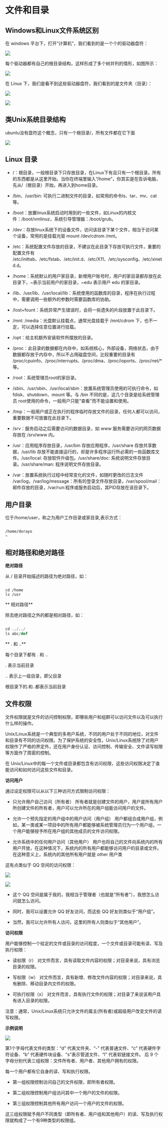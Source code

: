 # 文件和目录

## Windows和Linux文件系统区别

在 windows 平台下，打开“计算机”，我们看到的是一个个的驱动器盘符：

![](/assets/01-linux基础-21.png)

每个驱动器都有自己的根目录结构，这样形成了多个树并列的情形，如图所示：

![](/assets/01-linux基础-22.png)

在 Linux 下，我们是看不到这些驱动器盘符，我们看到的是文件夹（目录）：

![](/assets/01-linux基础-23.png)

![](/assets/01-linux基础-24.png)

## 类Unix系统目录结构

ubuntu没有盘符这个概念，只有一个根目录/，所有文件都在它下面

![](/assets/01-linux基础-19.png)

## Linux 目录

- /：根目录，一般根目录下只存放目录，在Linux下有且只有一个根目录。所有的东西都是从这里开始。当你在终端里输入“/home”，你其实是在告诉电脑，先从/（根目录）开始，再进入到home目录。

- /bin、/usr/bin: 可执行二进制文件的目录，如常用的命令ls、tar、mv、cat等。

- /boot：放置linux系统启动时用到的一些文件，如Linux的内核文件：/boot/vmlinuz，系统引导管理器：/boot/grub。

- /dev：存放linux系统下的设备文件，访问该目录下某个文件，相当于访问某个设备，常用的是挂载光驱 mount /dev/cdrom /mnt。
- /etc：系统配置文件存放的目录，不建议在此目录下存放可执行文件，重要的配置文件有 /etc/inittab、/etc/fstab、/etc/init.d、/etc/X11、/etc/sysconfig、/etc/xinetd.d。

- /home：系统默认的用户家目录，新增用户账号时，用户的家目录都存放在此目录下，~表示当前用户的家目录，~edu 表示用户 edu 的家目录。

- /lib、/usr/lib、/usr/local/lib：系统使用的函数库的目录，程序在执行过程中，需要调用一些额外的参数时需要函数库的协助。

- /lost+fount：系统异常产生错误时，会将一些遗失的片段放置于此目录下。

- /mnt: /media：光盘默认挂载点，通常光盘挂载于 /mnt/cdrom 下，也不一定，可以选择任意位置进行挂载。

- /opt：给主机额外安装软件所摆放的目录。

- /proc：此目录的数据都在内存中，如系统核心，外部设备，网络状态，由于数据都存放于内存中，所以不占用磁盘空间，比较重要的目录有
 /proc/cpuinfo、/proc/interrupts、/proc/dma、/proc/ioports、/proc/net/* 等。
 
- /root：系统管理员root的家目录。

- /sbin、/usr/sbin、/usr/local/sbin：放置系统管理员使用的可执行命令，如fdisk、shutdown、mount 等。与 /bin 不同的是，这几个目录是给系统管理员 root使用的命令，一般用户只能"查看"而不能设置和使用。

- /tmp：一般用户或正在执行的程序临时存放文件的目录，任何人都可以访问，重要数据不可放置在此目录下。

- /srv：服务启动之后需要访问的数据目录，如 www 服务需要访问的网页数据存放在 /srv/www 内。

- /usr：应用程序存放目录，/usr/bin 存放应用程序，/usr/share 存放共享数据，/usr/lib 存放不能直接运行的，却是许多程序运行所必需的一些函数库文件。/usr/local: 存放软件升级包。/usr/share/doc: 系统说明文件存放目录。/usr/share/man: 程序说明文件存放目录。

- /var：放置系统执行过程中经常变化的文件，如随时更改的日志文件 /var/log，/var/log/message：所有的登录文件存放目录，/var/spool/mail：邮件存放的目录，/var/run:程序或服务启动后，其PID存放在该目录下。

## 用户目录

位于/home/user，称之为用户工作目录或家目录,表示方式：

```

/home/dorayo
~
```

## 相对路径和绝对路径

**绝对路径**

从 / 目录开始描述的路径为绝对路径，如：

```

cd /home
ls /usr

```

** 相对路径**

除去绝对路径之外的都是相对路径，如：

```python

cd ../../
ls abc/def

```

** . 和 ..**

每个目录下都有 . 和 ..

. 表示当前目录

.. 表示上一级目录，即父目录

根目录下的.和..都表示当前目录

## 文件权限

文件权限就是文件的访问控制权限，即哪些用户和组群可以访问文件以及可以执行什么样的操作。

Unix/Linux系统是一个典型的多用户系统，不同的用户处于不同的地位，对文件和目录有不同的访问权限。为了保护系统的安全性，Unix/Linux系统除了对用户权限作了严格的界定外，还在用户身份认证、访问控制、传输安全、文件读写权限等方面作了周密的控制。

在 Unix/Linux中的每一个文件或目录都包含有访问权限，这些访问权限决定了谁能访问和如何访问这些文件和目录。

**访问用户**

通过设定权限可以从以下三种访问方式限制访问权限：

  - 只允许用户自己访问（所有者） 所有者就是创建文件的用户，用户是所有用户所创建文件的所有者，用户可以允许所在的用户组能访问用户的文件。

  - 允许一个预先指定的用户组中的用户访问（用户组） 用户都组合成用户组，例如，某一类或某一项目中的所有用户都能够被系统管理员归为一个用户组，一个用户能够授予所在用户组的其他成员的文件访问权限。

  - 允许系统中的任何用户访问（其他用户） 用户也将自己的文件向系统内的所有用户开放，在这种情况下，系统内的所有用户都能够访问用户的目录或文件。在这种意义上，系统内的其他所有用户就是 other 用户类

这有点类似于 QQ 空间的访问权限：

![](/assets/01-linux基础-87.jpg)

![](/assets/Snip20161012_38.png)

- 这个 QQ 空间是属于我的，我相当于管理者（也就是“所有者”），我想怎么访问就怎么访问。

- 同时，我可以设置允许 QQ 好友访问，而这些 QQ 好友则类似于“用户组”。

- 当然，我可以允许所有人访问，这里的所有人则类似于“其他用户”。

**访问权限**

用户能够控制一个给定的文件或目录的访问程度，一个文件或目录可能有读、写及执行权限：

  - 读权限（r） 对文件而言，具有读取文件内容的权限；对目录来说，具有浏览目录的权限。
  
  - 写权限（w） 对文件而言，具有新增、修改文件内容的权限；对目录来说，具有删除、移动目录内文件的权限。
  
  - 可执行权限（x） 对文件而言，具有执行文件的权限；对目录了来说该用户具有进入目录的权限。
  
注意：通常，Unix/Linux系统只允许文件的属主(所有者)或超级用户改变文件的读写权限。

**示例说明**

![](/assets/Snip20161218_23.png)

第1个字母代表文件的类型：“d” 代表文件夹、“-” 代表普通文件、“c” 代表硬件字符设备、“b” 代表硬件块设备、“s”表示管道文件、“l” 代表软链接文件。 后 9 个字母分别代表三组权限：文件所有者、用户者、其他用户拥有的权限。

每一个用户都有它自身的读、写和执行权限。

- 第一组权限控制访问自己的文件权限，即所有者权限。

- 第二组权限控制用户组访问其中一个用户的文件的权限。

- 第三组权限控制其他所有用户访问一个用户的文件的权限。

这三组权限赋予用户不同类型（即所有者、用户组和其他用户）的读、写及执行权限就构成了一个有9种类型的权限组。
